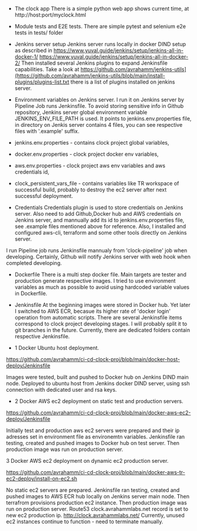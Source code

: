 - The clock app
There is a simple python web app shows current time,
at http://host:port/myclock.html

- Module tests and E2E tests.
There are simple pytest and selenium e2e tests
in tests/ folder 

- Jenkins server setup
Jenkins server runs locally in docker DIND setup as described in
https://www.yuval.guide/jenkins/setup/jenkins-all-in-docker-1/
https://www.yuval.guide/jenkins/setup/jenkins-all-in-docker-2/
Then installed several Jenkins plugins 
to expand Jenkinsfile capabilities.
Take a look at 
https://github.com/avrahamm/jenkins-utils](https://github.com/avrahamm/jenkins-utils/blob/main/install-plugins/plugins-list.txt
there is a list of plugins installed on jenkins server.

- Environment variables on Jenkins server.
I run it on Jenkins server by Pipeline Job runs Jenkinsfile.
To avoid storing sensitive info in Github repository,
Jenkins server global environment variable JENKINS_ENV_FILE_PATH is used.
It points to jenkins.env.properties file, 
in directory on Jenkis server contains 4 files,
you can see respective files with '.example' suffix.

- jenkins.env.properties - contains clock project global variables,
- docker.env.properties - clock project docker env variables,
- aws.env.properties - clock project aws env variables and aws credentials id,
- clock_persistent_vars_file - contains variables like TR workspace of successful build,
  probably to destroy the ec2 server after next successful deployment.
  
- Credentials
Credentials plugin is used to store credentials on Jenkins server.
Also need to add Github,Docker hub and AWS credentials on Jenkins server,
and mannually add its id to jenkins.env.properties file,
see .example files mentioned above for reference.
Also, I installed and configured aws-cli, terraform and some other tools
directly on Jenkins server.

I run Pipeline job runs Jenkinsfile mannualy from 'clock-pipeline' job when developing.
Certainly, Github will notify Jenkins server with web hook
when completed developing.

- Dockerfile
There is a multi step docker file.
Main targets are tester and production generate respective images.
I tried to use environment variables as much as possible
to avoid using hardcoded variable values in Dockerfile.

- Jenkinsfile
At the beginning images were stored in Docker hub.
Yet later I switched to AWS ECR, becasue its higher rate of 'docker login' operation
from automatic scripts.
There are several Jenkinsfile items correspond to clock project developing stages.
I will probably split it to git branches in the future.
Currently, there are dedicated folders contain respective Jenkinsfile. 

- 1 Docker Ubuntu host deployment.

https://github.com/avrahamm/ci-cd-clock-proj/blob/main/docker-host-deploy/Jenkinsfile

Images were tested, built and pushed to Docker hub on Jenkins DIND main node.
Deployed to ubuntu host from Jenkins docker DIND server,
using ssh connection with dedicated user and rsa keys.

- 2 Docker AWS ec2 deployment on static test and production servers.

https://github.com/avrahamm/ci-cd-clock-proj/blob/main/docker-aws-ec2-deploy/Jenkinsfile

Initially test and production aws ec2 servers were prepared and their ip adresses
set in environment file as environemtn variables.
Jenkinsfile ran testing, created and pushed images to Docker hub on test server.
Then production image was run on production server.
  
3 Docker AWS ec2 deployment on dynamic ec2 production server.

https://github.com/avrahamm/ci-cd-clock-proj/blob/main/docker-aws-tr-ec2-deploy/install-on-ec2.sh

No static ec2 servers are prepared.
Jenkinsfile ran testing, created and pushed images to AWS ECR hub
locally on Jenkins server main node.
Then terrafrom provisions production ec2 instance.
Then production image was run on production server.
Route53 clock.avrahammlabs.net record is set to new ec2 production ip.
http://clock.avrahammlabs.net/
Currently, unused ec2 instances continue to function - need to terminate manually.




